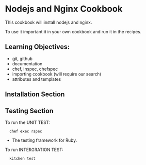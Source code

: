 # Nodejs and Nginx Cookbook

This cookbook will install nodejs and nginx.

To use it important it in your own cookbook and run it in the recipes.

## Learning Objectives:
- git, github
- documentation
- chef, inspec, chefspec
- importing cookbook (will require our search)
- attributes and templates

## Installation Section



## Testing Section

To run the UNIT TEST:

```
  chef exec rspec
```
- The testing framework for Ruby.

To run INTERGRATION TEST:
```
  kitchen test
```
